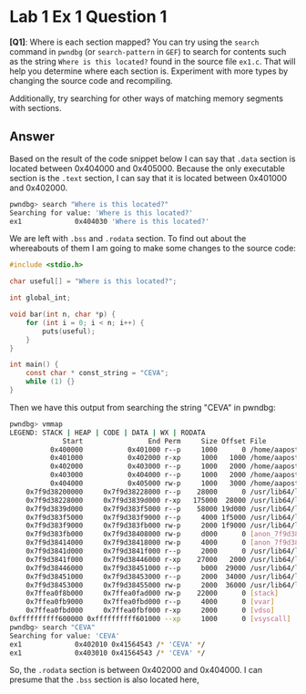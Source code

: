 # Lab 1 Ex 1 Question 1

**[Q1]**: Where is each section mapped? You can try using the `search` command in `pwndbg` (or `search-pattern` in `GEF`) to search for contents such as the string `Where is this located?` found in the source file `ex1.c`. That will help you determine where each section is. Experiment with more types by changing the source code and recompiling.

Additionally, try searching for other ways of matching memory segments with sections.

## Answer

Based on the result of the code snippet below I can say that `.data` section is located between 0x404000 and 0x405000.
Because the only executable section is the `.text` section, I can say that it is located between 0x401000 and 0x402000.

```bash
pwndbg> search "Where is this located?"
Searching for value: 'Where is this located?'
ex1             0x404030 'Where is this located?'
```
We are left with `.bss` and `.rodata` section. To find out about the whereabouts of them I am going to make some changes to the source code:

```c
#include <stdio.h>

char useful[] = "Where is this located?";

int global_int;

void bar(int n, char *p) {
	for (int i = 0; i < n; i++) {
		puts(useful);
	}
}

int main() {
	const char * const_string = "CEVA";
	while (1) {}
}
```

Then we have this output from searching the string "CEVA" in pwndbg:

```bash
pwndbg> vmmap
LEGEND: STACK | HEAP | CODE | DATA | WX | RODATA
             Start                End Perm     Size Offset File
          0x400000           0x401000 r--p     1000      0 /home/aapostol/workspace/osds/lab1/bin/ex1
          0x401000           0x402000 r-xp     1000   1000 /home/aapostol/workspace/osds/lab1/bin/ex1
          0x402000           0x403000 r--p     1000   2000 /home/aapostol/workspace/osds/lab1/bin/ex1
          0x403000           0x404000 r--p     1000   2000 /home/aapostol/workspace/osds/lab1/bin/ex1
          0x404000           0x405000 rw-p     1000   3000 /home/aapostol/workspace/osds/lab1/bin/ex1
    0x7f9d38200000     0x7f9d38228000 r--p    28000      0 /usr/lib64/libc.so.6
    0x7f9d38228000     0x7f9d3839d000 r-xp   175000  28000 /usr/lib64/libc.so.6
    0x7f9d3839d000     0x7f9d383f5000 r--p    58000 19d000 /usr/lib64/libc.so.6
    0x7f9d383f5000     0x7f9d383f9000 r--p     4000 1f5000 /usr/lib64/libc.so.6
    0x7f9d383f9000     0x7f9d383fb000 rw-p     2000 1f9000 /usr/lib64/libc.so.6
    0x7f9d383fb000     0x7f9d38408000 rw-p     d000      0 [anon_7f9d383fb]
    0x7f9d38414000     0x7f9d38418000 rw-p     4000      0 [anon_7f9d38414]
    0x7f9d3841d000     0x7f9d3841f000 r--p     2000      0 /usr/lib64/ld-linux-x86-64.so.2
    0x7f9d3841f000     0x7f9d38446000 r-xp    27000   2000 /usr/lib64/ld-linux-x86-64.so.2
    0x7f9d38446000     0x7f9d38451000 r--p     b000  29000 /usr/lib64/ld-linux-x86-64.so.2
    0x7f9d38451000     0x7f9d38453000 r--p     2000  34000 /usr/lib64/ld-linux-x86-64.so.2
    0x7f9d38453000     0x7f9d38455000 rw-p     2000  36000 /usr/lib64/ld-linux-x86-64.so.2
    0x7ffea0f8b000     0x7ffea0fad000 rw-p    22000      0 [stack]
    0x7ffea0fb9000     0x7ffea0fbd000 r--p     4000      0 [vvar]
    0x7ffea0fbd000     0x7ffea0fbf000 r-xp     2000      0 [vdso]
0xffffffffff600000 0xffffffffff601000 --xp     1000      0 [vsyscall]
pwndbg> search "CEVA"
Searching for value: 'CEVA'
ex1             0x402010 0x41564543 /* 'CEVA' */
ex1             0x403010 0x41564543 /* 'CEVA' */
```
So, the `.rodata` section is between 0x402000 and 0x404000. I can presume that the `.bss` section is also located here,
